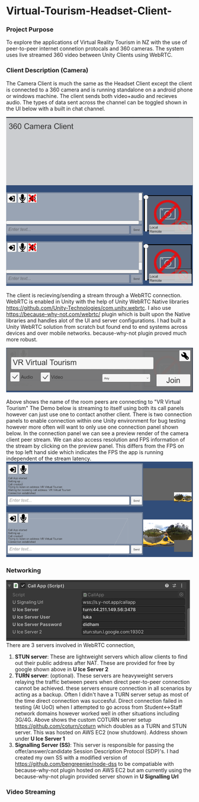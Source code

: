 # Virtual-Tourism-Headset-Client-

### Project Purpose
To explore the applications of Virtual Reality Tourism in NZ with the use of peer-to-peer internet connetion protocals and 360 cameras. The system uses live streamed 360 video between Unity Clients using WebRTC. 

### Client Description (Camera)
The Camera Client is much the same as the Headset Client except the client is connected to a 360 camera and is running standalone on a android phone or windows machine. The client sends both video+audio and recieves audio. The types of data sent across the channel can be toggled shown in the UI below with a built in chat channel.  

![Image 1](Capture.PNG)


The client is recieving/sending a stream through a WebRTC connection. WebRTC is enabled in Unity with the help of Unity WebRTC Native libraries https://github.com/Unity-Technologies/com.unity.webrtc. I also use https://because-why-not.com/webrtc/ plugin which is built upon the Native libraries and handles alot of the UI and server configurations. I had built a Unity WebRTC solution from scratch but found end to end systems across devices and over mobile networks. because-why-not plugin proved much more robust. 

![Image 2](Capture1.PNG)

Above shows the name of the room peers are connecting to "VR Virtual Tourism" The Demo below is streaming to itself using both its call panels however can just use one to contact another client. There is two connection panels to enable connection within one Unity environment for bug testing however more often will want to only use one connection panel shown below. In the connection panel we can see a preview render of the camera client peer stream. We can also access resolution and FPS information of the stream by clicking on the preview panel. This differs from the FPS on the top left hand side which indicates the FPS the app is running independent of the stream latency.   
![Image 3](Capture2.PNG)


### Networking 
![Image 4](Capture3.PNG)
There are 3 servers involved in WebRTC connection,

1. **STUN server**: These are lightweight servers which allow clients to find out their public address after NAT. These are provided for free by google shown above in **U Ice Server 2**
2. **TURN server**: (optional). These servers are heavyweight servers relaying the traffic between peers when direct peer-to-peer connection cannot be achieved. these servers ensure connection in all scenarios by acting as a backup. Often I didn't have a TURN server setup as most of the time direct connection was succesful. Direct connection failed in testing (At UoO) when I attempted to go across from Student<->Staff network domains however worked well in other situations including 3G/4G. Above shows the custom COTURN server setup https://github.com/coturn/coturn which doubles as a TURN and STUN server. This was hosted on AWS EC2 (now shutdown). Address shown under **U Ice Server 1**
3. **Signalling Server (SS)**: This server is responsible for passing the offer/answer/candidate Session Description Protocol (SDP)'s. I had created my own SS with a modified version of https://github.com/bengreenier/node-dss to be compatiable with because-why-not plugin hosted on AWS EC2 but am currently using the because-why-not plugin provided server shown in **U Signalling Url**

### Video Streaming 





